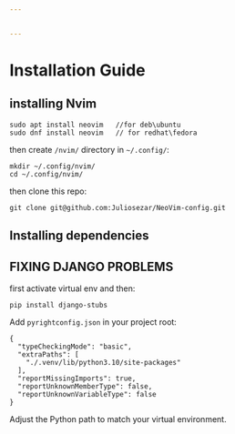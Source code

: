 ```yaml
---


---
```


<h1 id="installation-guide">Installation Guide</h1>
<h2 id="installing-nvim">installing Nvim</h2>
<pre><code>sudo apt install neovim   //for deb\ubuntu
sudo dnf install neovim   // for redhat\fedora
</code></pre>
<p>then create <code>/nvim/</code> directory in <code>~/.config/</code>:</p>
<pre><code>mkdir ~/.config/nvim/
cd ~/.config/nvim/
</code></pre>
<p>then clone this repo:</p>
<pre><code>git clone git@github.com:Juliosezar/NeoVim-config.git
</code></pre>
<h2 id="installing-dependencies">Installing dependencies</h2>
<h2 id="fixing-django-problems">FIXING DJANGO PROBLEMS</h2>
<p>first activate virtual env and then:</p>
<pre><code>pip install django-stubs
</code></pre>
<p>Add <code>pyrightconfig.json</code> in your project root:</p>
<pre><code>{
  "typeCheckingMode": "basic",
  "extraPaths": [
    "./.venv/lib/python3.10/site-packages"
  ],
  "reportMissingImports": true,
  "reportUnknownMemberType": false,
  "reportUnknownVariableType": false
}
</code></pre>
<p>Adjust the Python path to match your virtual environment.</p>

